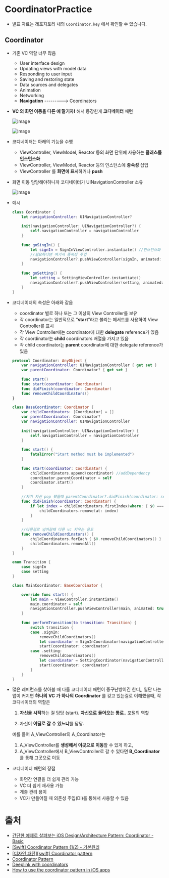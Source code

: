 # CoordinatorPractice
- 발표 자료는 레포지토리 내의 `Coordinator.key` 에서 확인할 수 있습니다.

## Coordinator

- 기존 VC 역할 너무 많음

  - User interface design
  - Updating views with model data
  - Responding to user input
  - Saving and restoring state
  - Data sources and delegates
  - Animation
  - Networking
  - **Navigation** ---------> Coordinators

- **VC 의 화면 이동을 다른 애 맡기자!** 해서 등장한게 **코디네이터** 패턴

  ![image](https://user-images.githubusercontent.com/20410193/148721700-c032ac51-6c2a-48f4-908a-440756df52fd.png)

  ![image](https://user-images.githubusercontent.com/20410193/148721707-3f76fcce-a84f-42be-aba5-682cc4b576e8.png)

- 코디네이터는 아래의 기능을 수행

  - ViewController, ViewModel, Reactor 등의 화면 단위에 사용하는 **클래스를 인스턴스화**
  - ViewController, ViewModel, Reactor 등의 인스턴스에 **종속성** 삽입
  - ViewController 를 **화면에 표시**하거나 **push**

- 화면 이동 담당해야하니까 코디네이터가 UINavigationController 소유

  ![image](https://user-images.githubusercontent.com/20410193/148721811-fa2fc6c0-5f81-4b0c-bdcc-4bcd3c7422e5.png)

- 예시

  ```swift
  class Coordinator {
      let navigationController: UINavigationController?
      
      init(navigationController: UINavigationController?) {
          self.navigationController = navigationController
      }
      
      func goSingIn() {
          let signIn = SignInViewController.instantiate() //인스턴스화
          //필요하다면 여기서 종속성 주입
          navigationController?.pushViewController(signIn, animated: true) //이동
      }
      
      func goSetting() {
          let setting = SettingViewController.instantiate()
          navigationController?.pushViewController(setting, animated: true)
      }
  }
  ```

- 코디네이터의 속성은 아래와 같음

  - coordinator 별로 하나 또는 그 이상의 View Controller를 보유
  - 각 coordinator는 일반적으로 “**start**”라고 불리는 메서드를 사용하여 View Controller를 표시
  - 각 View Controller에는 coordinator에 대한 **delegate** reference가 있음
  - 각 coordinator는 **child** coordinators 배열을 가지고 있음
  - 각 child coordinator는 **parent** coordinator에 대한 delegate reference가 있음

  ```swift
  protocol Coordinator: AnyObject {
      var navigationController: UINavigationController { get set }
      var parentCoordinator: Coordinator? { get set }
      
      func start()
      func start(coordinator: Coordinator)
      func didFinish(coordinator: Coordinator)
      func removeChildCoordinators()
  }
  
  class BaseCoordinator: Coordinator {
      var childCoordinators: [Coordinator] = []
      var parentCoordinator: Coordinator?
      var navigationController: UINavigationController
      
      init(navigationController: UINavigationController) {
          self.navigationController = navigationController
      }
      
      func start() {
          fatalError("Start method must be implemented")
      }
      
      func start(coordinator: Coordinator) {
          childCoordinators.append(coordinator) //addDependency
          coordinator.parentCoordinator = self
          coordinator.start()
      }
      
      //자기 자신 pop 됐을때 parentCoordinator?.didFinish(coordinator: self) 이런식으로
      func didFinish(coordinator: Coordinator) {
          if let index = childCoordinators.firstIndex(where: { $0 === coordinator }) {
              childCoordinators.remove(at: index)
          }
      }
      
      //다른걸로 넘어갈때 다른 vc 지우는 용도
      func removeChildCoordinators() {
          childCoordinators.forEach { $0.removeChildCoordinators() }
          childCoordinators.removeAll()
      }
  }
  
  enum Transition {
      case signIn
      case setting
  }
  
  class MainCoordinator: BaseCoordinator {
  
      override func start() {
          let main = ViewController.instantiate()
          main.coordinator = self
          navigationController.pushViewController(main, animated: true)
      }
      
      func performTransition(to transition: Transition) {
          switch transition {
          case .signIn:
              removeChildCoordinators()
              let coordinator = SignInCoordinator(navigationController: navigationController)
              start(coordinator: coordinator)
          case .setting:
              removeChildCoordinators()
              let coordinator = SettingCoordinator(navigationController: navigationController)
              start(coordinator: coordinator)
          }
      }
  }
  ```

- 많은 레퍼런스를 찾아볼 때 다들 코디네이터 패턴이 중구난방이긴 한디,, 일단 나는 앱이 커지면 **하나의** **VC** **가** **하나의** **Coordinator** 를 갖고 있는걸로 이해했을때, 각 코디네이터의 역할은

  1. **자신을** **시작**하는 걸 담당 (start). **자신으로** **들어오는** **통로**.. 포털의 역할

  2. 자신이 **어딜로** **갈** **수** **있느냐**를 담당. 

  예를 들어 A_ViewController의 A_Coordinator는

  1. A_ViewController를 **생성해서** **이곳으로** **이동**할 수 있게 하고,
  2. A_ViewController에서 B_ViewController로 갈 수 있다면 **B_Coordinator**를 통해 그곳으로 이동

- 코디네이터 패턴의 장점
  - 화면간 연결을 더 쉽게 관리 가능
  - VC 더 쉽게 재사용 가능
  - 계층 관리 용이
  - VC가 만들어질 때 의존성 주입(DI)를 통해서 사용할 수 있음

# 출처
- [간단한 예제로 살펴보는 iOS Design/Architecture Pattern: Coordinator - Basic](https://lena-chamna.netlify.app/post/ios_design_pattern_coordinator_basic/)
- [[Swift] Coordinator Pattern (1/2) - 기본원리](https://nsios.tistory.com/48)
- [[디자인 패턴][swift] Coordinator pattern](https://medium.com/@jang.wangsu/%EB%94%94%EC%9E%90%EC%9D%B8-%ED%8C%A8%ED%84%B4-swift-coordinator-pattern-426a7628e2f4)
- [Coordinator Pattern](https://velog.io/@ellyheetov/Coordinator-Pattern)
- [Deeplink with coordinators](https://www.iamin.dev/Deeplink-with-coordinators/)
- [How to use the coordinator pattern in iOS apps](https://www.hackingwithswift.com/articles/71/how-to-use-the-coordinator-pattern-in-ios-apps)
